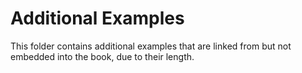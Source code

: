 # Additional Examples

This folder contains additional examples that are linked from but not embedded into the book, due to their length.
